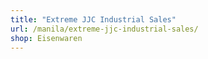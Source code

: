 ```yaml
---
title: "Extreme JJC Industrial Sales"
url: /manila/extreme-jjc-industrial-sales/
shop: Eisenwaren
---
```

